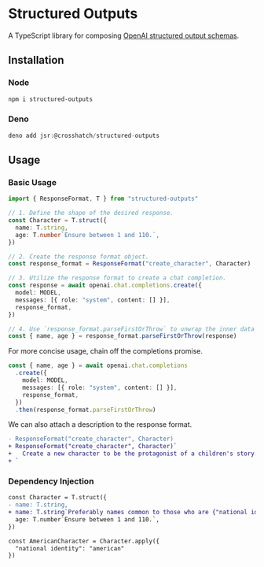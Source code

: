 # Structured Outputs

A TypeScript library for composing
[OpenAI structured output schemas](https://platform.openai.com/docs/guides/structured-outputs).

## Installation

### Node

```sh
npm i structured-outputs
```

### Deno

```ts
deno add jsr:@crosshatch/structured-outputs
```

## Usage

### Basic Usage

```ts
import { ResponseFormat, T } from "structured-outputs"

// 1. Define the shape of the desired response.
const Character = T.struct({
  name: T.string,
  age: T.number`Ensure between 1 and 110.`,
})

// 2. Create the response format object.
const response_format = ResponseFormat("create_character", Character)

// 3. Utilize the response format to create a chat completion.
const response = await openai.chat.completions.create({
  model: MODEL,
  messages: [{ role: "system", content: [] }],
  response_format,
})

// 4. Use `response_format.parseFirstOrThrow` to unwrap the inner data with correct types.
const { name, age } = response_format.parseFirstOrThrow(response)
```

For more concise usage, chain off the completions promise.

```ts
const { name, age } = await openai.chat.completions
  .create({
    model: MODEL,
    messages: [{ role: "system", content: [] }],
    response_format,
  })
  .then(response_format.parseFirstOrThrow)
```

We can also attach a description to the response format.

```diff
- ResponseFormat("create_character", Character)
+ ResponseFormat("create_character", Character)`
+   Create a new character to be the protagonist of a children's story.
+ `
```

### Dependency Injection

```diff
const Character = T.struct({
- name: T.string,
+ name: T.string`Preferably names common to those who are {"national identity"}.`,
  age: T.number`Ensure between 1 and 110.`,
})

const AmericanCharacter = Character.apply({
  "national identity": "american"
})
```
